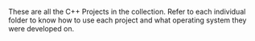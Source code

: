 These are all the C++ Projects in the collection.
Refer to each individual folder to know how to use each project and what operating system they were developed on.
